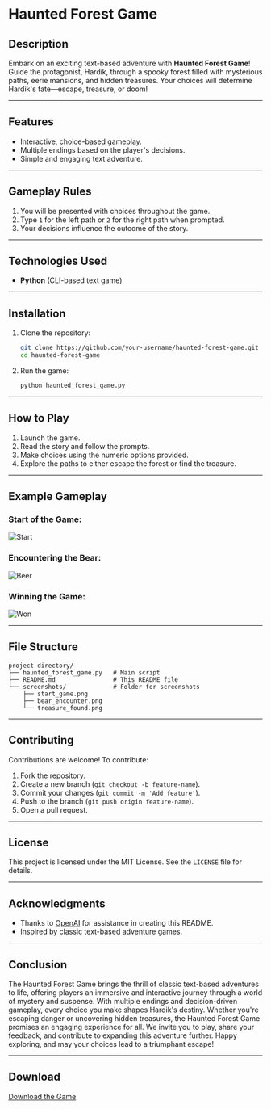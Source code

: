 # Haunted Forest Game

## Description
Embark on an exciting text-based adventure with **Haunted Forest Game**! Guide the protagonist, Hardik, through a spooky forest filled with mysterious paths, eerie mansions, and hidden treasures. Your choices will determine Hardik's fate—escape, treasure, or doom!

---

## Features
- Interactive, choice-based gameplay.
- Multiple endings based on the player's decisions.
- Simple and engaging text adventure.

---

## Gameplay Rules
1. You will be presented with choices throughout the game.
2. Type `1` for the left path or `2` for the right path when prompted.
3. Your decisions influence the outcome of the story.

---

## Technologies Used
- **Python** (CLI-based text game)

---

## Installation
1. Clone the repository:
   ```bash
   git clone https://github.com/your-username/haunted-forest-game.git
   cd haunted-forest-game
   ```

2. Run the game:
   ```bash
   python haunted_forest_game.py
   ```

---

## How to Play
1. Launch the game.
2. Read the story and follow the prompts.
3. Make choices using the numeric options provided.
4. Explore the paths to either escape the forest or find the treasure.

---

## Example Gameplay
### Start of the Game:
![Start](https://github.com/user-attachments/assets/3b14a859-f82f-49d8-b9d4-46d16e25303c)


### Encountering the Bear:
![Beer](https://github.com/user-attachments/assets/130771e7-333e-4ac5-94ce-c1a2a3268797)


### Winning the Game:
![Won](https://github.com/user-attachments/assets/5db6d6e6-7b5c-4a11-a9a5-38b390c24614)


---

## File Structure
```
project-directory/
├── haunted_forest_game.py   # Main script
├── README.md                # This README file
└── screenshots/             # Folder for screenshots
    ├── start_game.png
    ├── bear_encounter.png
    └── treasure_found.png
```

---

## Contributing
Contributions are welcome! To contribute:
1. Fork the repository.
2. Create a new branch (`git checkout -b feature-name`).
3. Commit your changes (`git commit -m 'Add feature'`).
4. Push to the branch (`git push origin feature-name`).
5. Open a pull request.

---

## License
This project is licensed under the MIT License. See the `LICENSE` file for details.

---

## Acknowledgments
- Thanks to [OpenAI](https://openai.com) for assistance in creating this README.
- Inspired by classic text-based adventure games.

---


## Conclusion
The Haunted Forest Game brings the thrill of classic text-based adventures to life, offering players an immersive and interactive journey through a world of mystery and suspense. With multiple endings and decision-driven gameplay, every choice you make shapes Hardik's destiny. Whether you're escaping danger or uncovering hidden treasures, the Haunted Forest Game promises an engaging experience for all. We invite you to play, share your feedback, and contribute to expanding this adventure further. Happy exploring, and may your choices lead to a triumphant escape!

---

## Download
[Download the Game](https://github.com/your-username/haunted-forest-game/archive/refs/heads/main.zip)
